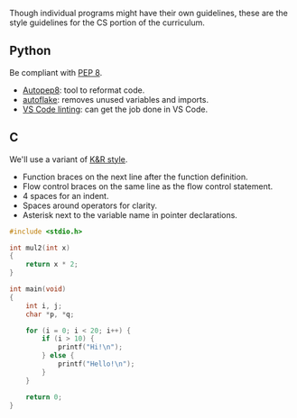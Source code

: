 Though individual programs might have their own guidelines, these are the style guidelines for the CS portion of the curriculum.

## Python

Be compliant with [PEP 8](https://www.python.org/dev/peps/pep-0008/).

* [Autopep8](https://pypi.org/project/autopep8/): tool to reformat code.
* [autoflake](https://pypi.org/project/autoflake/): removes unused variables and imports.
* [VS Code linting](https://code.visualstudio.com/docs/python/linting): can get the job done in VS Code.

## C

We'll use a variant of [K&R style](https://en.wikipedia.org/wiki/Indentation_style#K&R_style).

* Function braces on the next line after the function definition.
* Flow control braces on the same line as the flow control statement.
* 4 spaces for an indent.
* Spaces around operators for clarity.
* Asterisk next to the variable name in pointer declarations.

```c
#include <stdio.h>

int mul2(int x)
{
    return x * 2;
}

int main(void)
{
    int i, j;
    char *p, *q;

    for (i = 0; i < 20; i++) {
        if (i > 10) {
            printf("Hi!\n");
        } else {
            printf("Hello!\n");
        }
    }

    return 0;
}
```